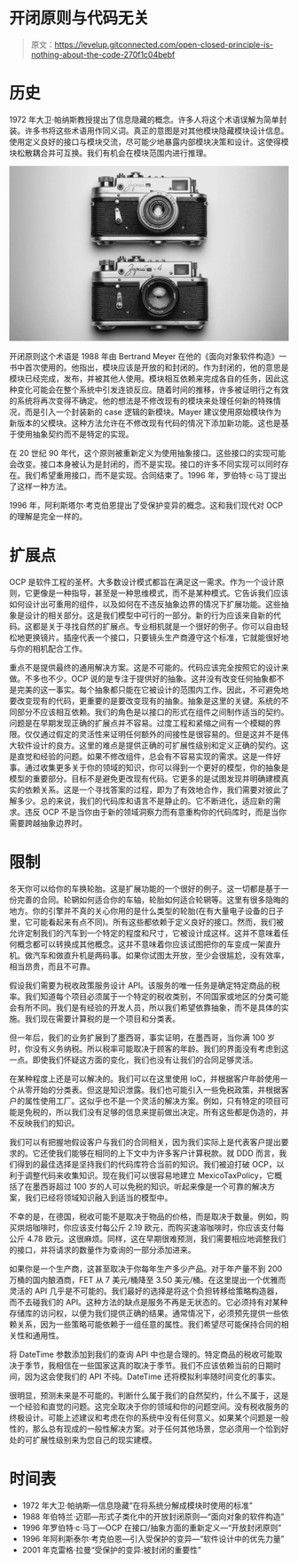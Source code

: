 # 开闭原则与代码无关

> 原文：<https://levelup.gitconnected.com/open-closed-principle-is-nothing-about-the-code-270f1c04bebf>

# 历史

1972 年大卫·帕纳斯教授提出了信息隐藏的概念。许多人将这个术语误解为简单封装。许多书将这些术语用作同义词。真正的意图是对其他模块隐藏模块设计信息。使用定义良好的接口与模块交流，尽可能少地暴露内部模块决策和设计。这使得模块松散耦合并可互换。我们有机会在模块范围内进行推理。

![](img/eca7397de58fca4b8b6545448ae12c41.png)

开闭原则这个术语是 1988 年由 Bertrand Meyer 在他的《面向对象软件构造》一书中首次使用的。他指出，模块应该是开放的和封闭的。作为封闭的，他的意思是模块已经完成，发布，并被其他人使用。模块相互依赖来完成各自的任务，因此这种变化可能会在整个系统中引发连锁反应。随着时间的推移，许多被证明行之有效的系统将再次变得不确定。他的想法是不修改现有的模块来处理任何新的特殊情况，而是引入一个封装新的 case 逻辑的新模块。Mayer 建议使用原始模块作为新版本的父模块。这种方法允许在不修改现有代码的情况下添加新功能。这也是基于使用抽象契约而不是特定的实现。

在 20 世纪 90 年代，这个原则被重新定义为使用抽象接口。这些接口的实现可能会改变。接口本身被认为是封闭的，而不是实现。接口的许多不同实现可以同时存在。我们希望重用接口，而不是实现。合同结束了。1996 年，罗伯特·c·马丁提出了这样一种方法。

1996 年，阿利斯塔尔·考克伯恩提出了受保护变异的概念。这和我们现代对 OCP 的理解是完全一样的。

# 扩展点

OCP 是软件工程的圣杯。大多数设计模式都旨在满足这一需求。作为一个设计原则，它更像是一种指导，甚至是一种思维模式，而不是某种模式。它告诉我们应该如何设计出可重用的组件，以及如何在不违反抽象边界的情况下扩展功能。这些抽象是设计的相关部分。这是我们模型中可行的一部分。新的行为应该来自新的代码。这都是关于寻找自然的扩展点。专业相机就是一个很好的例子。你可以自由轻松地更换镜片。插座代表一个接口，只要镜头生产商遵守这个标准，它就能很好地与你的相机配合工作。

重点不是提供最终的通用解决方案。这是不可能的。代码应该完全按照它的设计来做。不多也不少。OCP 说的是专注于提供好的抽象。这并没有改变任何抽象都不是完美的这一事实。每个抽象都只能在它被设计的范围内工作。因此，不可避免地要改变现有的代码，更重要的是要改变现有的抽象。抽象是这里的关键。系统的不同部分不应该相互依赖。我们的角色是以接口的形式在组件之间制作适当的契约。问题是在早期发现正确的扩展点并不容易。过度工程和紧缩之间有一个模糊的界限。仅仅通过假定的灵活性来证明任何额外的间接性是很容易的。但是这并不是伟大软件设计的良方。这里的难点是提供正确的可扩展性级别和定义正确的契约。这是直觉和经验的问题。如果不修改组件，总会有不容易实现的需求。这是一件好事。通过收集更多关于你的领域的知识，你可以得到一个更好的模型，你的抽象是模型的重要部分。目标不是避免更改现有代码。它更多的是试图发现并明确建模真实的依赖关系。这是一个寻找答案的过程，即为了有效地合作，我们需要对彼此了解多少。总的来说，我们的代码库和语言不是静止的。它不断进化，适应新的需求。违反 OCP 不是当你由于新的领域洞察力而有意重构你的代码库时，而是当你需要跨越抽象边界时。

# 限制

冬天你可以给你的车换轮胎。这是扩展功能的一个很好的例子。这一切都是基于一份完善的合同。轮辋如何适合你的车轴，轮胎如何适合轮辋等。这里有很多隐晦的地方。你的引擎并不真的关心你用的是什么类型的轮胎(在有大量电子设备的日子里，它可能看起来有点不同)。所有这些都依赖于定义良好的接口。然而，我们被允许定制我们的汽车到一个特定的程度和尺寸，它被设计成这样。这并不意味着任何概念都可以转换成其他概念。这并不意味着你应该试图把你的车变成一架直升机。做汽车和做直升机是两码事。如果你试图太开放，至少会很尴尬，没有效率，相当昂贵，而且不可靠。

假设我们需要为税收政策服务设计 API。该服务的唯一任务是确定特定商品的税率。我们知道每个项目必须属于一个特定的税收类别，不同国家或地区的分类可能会有所不同。我们是有经验的开发人员，所以我们希望依靠抽象，而不是具体的实施。我们现在需要计算税的是一个项目和分类表。

但一年后，我们的业务扩展到了墨西哥，事实证明，在墨西哥，当你满 100 岁时，你没有义务纳税。所以税率可能取决于顾客的年龄。我们的界面没有考虑到这一点。即使我们怀疑这方面的变化，我们也没有让我们的合同足够灵活。

在某种程度上还是可以解决的。我们可以在这里使用 IoC，并根据客户年龄使用一个从零开始的分类表。但这是知识泄露。我们也可能引入一些免税政策，并根据客户的属性使用工厂。这似乎也不是一个灵活的解决方案。例如，只有特定的项目可能是免税的，所以我们没有足够的信息来提前做出决定。所有这些都是伪造的，并不反映我们的知识。

我们可以有把握地假设客户与我们的合同相关，因为我们实际上是代表客户提出要求的。它还使我们能够在相同的上下文中为许多客户计算税款。就 DDD 而言，我们得到的最佳选择是坚持我们的代码库符合当前的知识。我们被迫打破 OCP，以利于调整代码来收集知识。现在我们可以很容易地建立 MexicoTaxPolicy，它概括了在墨西哥超过 100 岁的人可以免税的知识。听起来像是一个可靠的解决方案，我们已经将领域知识融入到适当的模型中。

不幸的是，在德国，税收可能不是取决于物品的价格，而是取决于数量。例如，购买烘焙咖啡时，你应该支付每公斤 2.19 欧元，而购买速溶咖啡时，你应该支付每公斤 4.78 欧元。这很麻烦。同样，这在早期很难预测，我们需要相应地调整我们的接口，并将请求的数量作为查询的一部分添加进来。

如果你是一个生产商，这甚至取决于你每年生产多少产品。对于年产量不到 200 万桶的国内酿酒商，FET 从 7 美元/桶降至 3.50 美元/桶。在这里提出一个优雅而灵活的 API 几乎是不可能的。我们最好的选择是将这个负担转移给策略构造器，而不去碰我们的 API。这种方法的缺点是服务不再是无状态的。它必须持有对某种存储库的访问权，以便为我们提供正确的结果。通常情况下，必须预先提供一些依赖关系，因为一些策略可能依赖于一组任意的属性。我们希望尽可能保持合同的相关性和通用性。

将 DateTime 参数添加到我们的查询 API 中也是合理的。特定商品的税收可能取决于季节，我相信在一些国家这真的取决于季节。我们不应该依赖当前的日期时间，因为这会使我们的 API 不纯。DateTime 还将模拟利率随时间变化的事实。

很明显，预测未来是不可能的。判断什么属于我们的自然契约，什么不属于，这是一个经验和直觉的问题。这完全取决于你的领域和你的问题空间。没有税收服务的终极设计。可能上述建议和考虑在你的系统中没有任何意义。如果某个问题是一般性的，那么总有现成的一般性解决方案。对于任何其他场景，您必须用一个恰到好处的可扩展性级别来为您自己的现实建模。

# 时间表

- 1972 年大卫·帕纳斯—信息隐藏“在将系统分解成模块时使用的标准”
- 1988 年伯特兰·迈耶—形式子类化中的开放封闭原则—“面向对象的软件构造”
- 1996 年罗伯特·c·马丁—OCP 在接口/抽象方面的重新定义—“开放封闭原则”
- 1996 年阿利斯泰尔·考克伯恩—引入受保护的变异—“软件设计中的优先力量”
- 2001 年克雷格·拉曼“受保护的变异:被封闭的重要性”